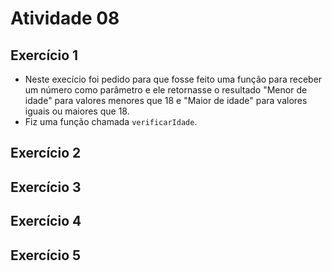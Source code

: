 # Atividade 08

## Exercício 1

- Neste execício foi pedido para que fosse feito uma função para receber um número como parâmetro e ele retornasse o resultado "Menor de idade" para valores menores que 18 e "Maior de idade" para valores iguais ou maiores que 18.
- Fiz uma função chamada `verificarIdade`.

## Exercício 2
## Exercício 3
## Exercício 4
## Exercício 5
